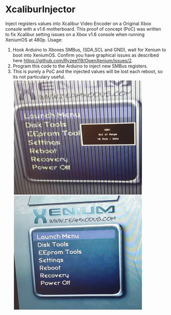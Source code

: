 
# XcaliburInjector

Inject registers values into Xcalibur Video Encoder on a Original Xbox console with a v1.6 motherboard.
This proof of concept (PoC) was written to fix Xcalibur setting issues on a Xbox v1.6 console when running XeniumOS at 480p.
Usage:
1. Hook Arduino to Xboxes SMBus, (SDA,SCL and GND), wait for Xenium to boot into XeniumOS. Confirm you have graphical issues as described here https://github.com/Ryzee119/OpenXenium/issues/2.
2. Program this code to the Arduino to inject new SMBus registers.
3. This is purely a PoC and the injected values will be lost each reboot, so its not particulary useful.
![enter image description here](https://raw.githubusercontent.com/Ryzee119/XcaliburInjector/master/image.jpg)
